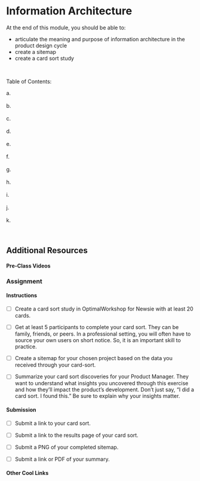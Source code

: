 # Information Architecture

At the end of this module, you should be able to:
- articulate the meaning and purpose of information architecture in the product design cycle  
- create a sitemap  
- create a card sort study  

<br>

Table of Contents:  

a. [](#) <br>  
b. [](#) <br>  
c. [](#) <br>  
d. [](#) <br>  
e. [](#) <br>  
f. [](#) <br>  
g. [](#) <br>  
h. [](#) <br>  
i. [](#) <br>  
j. [](#) <br>  
k. [](#) <br>  

<br>


## Additional Resources

#### Pre-Class Videos



### Assignment

#### Instructions

- [ ] Create a card sort study in OptimalWorkshop for Newsie with at least 20 cards.

- [ ] Get at least 5 participants to complete your card sort. They can be family, friends, or peers. In a professional setting, you will often have to source your own users on short notice. So, it is an important skill to practice.

- [ ] Create a sitemap for your chosen project based on the data you received through your card-sort.

- [ ] Summarize your card sort discoveries for your Product Manager. They want to understand what insights you uncovered through this exercise and how they’ll impact the product’s development. Don’t just say, “I did a card sort. I found this.” Be sure to explain why your insights matter.

#### Submission

 - [ ] Submit a link to your card sort.
 - [ ] Submit a link to the results page of your card sort.
 - [ ] Submit a PNG of your completed sitemap.
 - [ ] Submit a link or PDF of your summary.


#### Other Cool Links